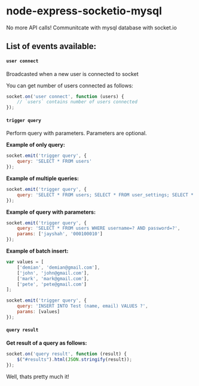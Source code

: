 # node-express-socketio-mysql

No more API calls! Communitcate with mysql database with socket.io

## List of events available:

#### `user connect`
Broadcasted when a new user is connected to socket

You can get number of users connected as follows:

```javascript
socket.on('user connect', function (users) {
	// `users` contains number of users connected
});
```
#### `trigger query`
Perform query with parameters. Parameters are optional.

**Example of only query:**
```javascript
socket.emit('trigger query', {
	query: 'SELECT * FROM users'
});
```

**Example of multiple queries:**
```javascript
socket.emit('trigger query', {
	query: 'SELECT * FROM users; SELECT * FROM user_settings; SELECT * FROM user_phones;'
});
```

**Example of query with parameters:**
```javascript
socket.emit('trigger query', {
	query: 'SELECT * FROM users WHERE username=? AND password=?',
	params: ['jayshah', '000100010']
});
```

**Example of batch insert:**
```javascript
var values = [
    ['demian', 'demian@gmail.com'],
    ['john', 'john@gmail.com'],
    ['mark', 'mark@gmail.com'],
    ['pete', 'pete@gmail.com']
];

socket.emit('trigger query', {
	query: 'INSERT INTO Test (name, email) VALUES ?',
	params: [values]
});
```
#### `query result`

**Get result of a query as follows:**

```javascript
socket.on('query result', function (result) {
	$("#results").html(JSON.stringify(result));
});
```

Well, thats pretty much it!

